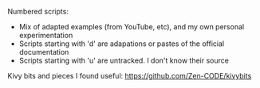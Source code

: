 Numbered scripts:
- Mix of adapted examples (from YouTube, etc), and my own personal experimentation
- Scripts starting with 'd' are adapations or pastes of the official documentation
- Scripts starting with 'u' are untracked. I don't know their source

Kivy bits and pieces I found useful: https://github.com/Zen-CODE/kivybits
